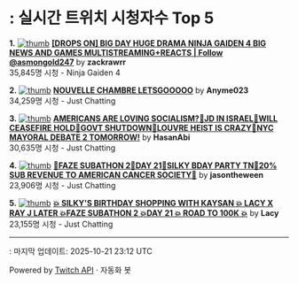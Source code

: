 # : 실시간 트위치 시청자수 Top 5

**1.** [![thumb](https://static-cdn.jtvnw.net/previews-ttv/live_user_zackrawrr-320x180.jpg)](https://twitch.tv/zackrawrr)
**[[DROPS ON] BIG DAY HUGE DRAMA NINJA GAIDEN 4 BIG NEWS AND GAMES MULTISTREAMING+REACTS | Follow  @asmongold247](https://twitch.tv/zackrawrr)** by **zackrawrr**<br>35,845명 시청  - Ninja Gaiden 4

**2.** [![thumb](https://static-cdn.jtvnw.net/previews-ttv/live_user_anyme023-320x180.jpg)](https://twitch.tv/Anyme023)
**[NOUVELLE CHAMBRE LETSGOOOOO](https://twitch.tv/Anyme023)** by **Anyme023**<br>34,259명 시청  - Just Chatting

**3.** [![thumb](https://static-cdn.jtvnw.net/previews-ttv/live_user_hasanabi-320x180.jpg)](https://twitch.tv/HasanAbi)
**[AMERICANS ARE LOVING SOCIALISM?🚨JD IN ISRAEL🚨WILL CEASEFIRE HOLD🚨GOVT SHUTDOWN🚨LOUVRE HEIST IS CRAZY🚨NYC MAYORAL DEBATE 2 TOMORROW!](https://twitch.tv/HasanAbi)** by **HasanAbi**<br>30,635명 시청  - Just Chatting

**4.** [![thumb](https://static-cdn.jtvnw.net/previews-ttv/live_user_jasontheween-320x180.jpg)](https://twitch.tv/jasontheween)
**[🔴FAZE SUBATHON 2🔴DAY 21🔴SILKY BDAY PARTY TN🔴20% SUB REVENUE TO AMERICAN CANCER SOCIETY🔴](https://twitch.tv/jasontheween)** by **jasontheween**<br>23,906명 시청  - Just Chatting

**5.** [![thumb](https://static-cdn.jtvnw.net/previews-ttv/live_user_lacy-320x180.jpg)](https://twitch.tv/Lacy)
**[💥 SILKY'S BIRTHDAY SHOPPING WITH KAYSAN 💥 LACY X RAY J LATER 💥FAZE SUBATHON 2 💥DAY 21 💥 ROAD TO 100K 💥](https://twitch.tv/Lacy)** by **Lacy**<br>23,155명 시청  - Just Chatting


---
: 마지막 업데이트: 2025-10-21 23:12 UTC

Powered by [Twitch API](https://dev.twitch.tv/docs/api/reference) · 자동화 봇